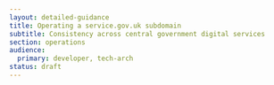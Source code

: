 ```yaml
---
layout: detailed-guidance
title: Operating a service.gov.uk subdomain
subtitle: Consistency across central government digital services
section: operations
audience:
  primary: developer, tech-arch
status: draft
---
```


